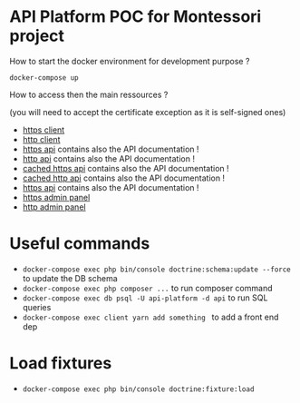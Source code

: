# API Platform POC for Montessori project


How to start the docker environment for development purpose ?

```
docker-compose up
```

How to access then the main ressources ?

(you will need to accept the certificate exception as it is self-signed ones)

- [https client](https://localhost/)
- [http client](http://localhost/)
- [https api](https://localhost:8443/) contains also the API documentation !
- [http api](http://localhost:8080/) contains also the API documentation !
- [cached https api](https://localhost:8444/) contains also the API documentation !
- [cached http api](http://localhost:8081/) contains also the API documentation !
- [https api](https://localhost:8443/) contains also the API documentation !
- [https admin panel](http://localhost:444/)
- [http admin panel](http://localhost:81/)

# Useful commands

- `docker-compose exec php bin/console doctrine:schema:update --force` to update the DB schema
- `docker-compose exec php composer ...` to run composer command
- `docker-compose exec db psql -U api-platform -d api` to run SQL queries
- `docker-compose exec client yarn add something ` to add a front end dep


# Load fixtures

- `docker-compose exec php bin/console doctrine:fixture:load`
